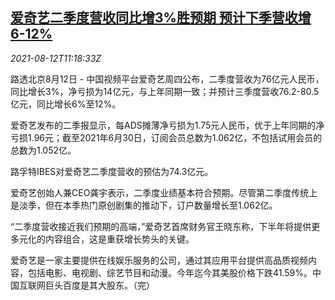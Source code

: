 <!--1628767863000-->
[爱奇艺二季度营收同比增3%胜预期 预计下季营收增6-12%](https://cn.reuters.com/article/iqiyi-q2-revenue-0812-thur-idCNKBS2FD14U)
------

<div><i>2021-08-12T11:18:33Z</i></div><p>路透北京8月12日 - 中国视频平台爱奇艺周四公布，二季度营收为76亿元人民币，同比增长3%，净亏损为14亿元，与上年同期一致；并预计三季度营收76.2-80.5亿元，同比增长6%至12%。</p><p>爱奇艺发布的二季报显示，每ADS摊薄净亏损为1.75元人民币，优于上年同期的净亏损1.96元；截至2021年6月30日，订阅会员总数为1.062亿，不包括试用会员的总数为1.052亿。</p><p>路孚特IBES对爱奇艺二季度营收的预估为74.3亿元。</p><p>爱奇艺创始人兼CEO龚宇表示，二季度业绩基本符合预期。尽管第二季度传统上是淡季，但在本季热门原创剧集的推动下，订户数量增长至1.062亿。</p><p>“二季度营收接近我们预期的高端，”爱奇艺首席财务官王晓东称，下半年将提供更多元化的内容组合，这是重获增长势头的关键。</p><p>爱奇艺是一家主要提供在线娱乐服务的公司，通过其应用平台提供高品质视频内容，包括电影、电视剧、综艺节目和动漫。今年迄今其美股价格下跌41.59%。中国互联网巨头百度是其大股东。（完） </p>
